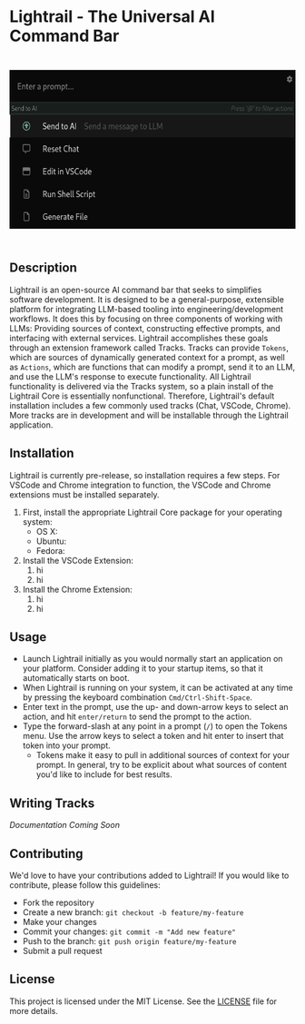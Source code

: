 # Lightrail - The Universal AI Command Bar

<div style="text-align: center; padding: 24px 0">
    <img src="./assets/screenshot1.png" height="280" />
</div>

## Description

Lightrail is an open-source AI command bar that seeks to simplifies software development. It is designed to be a general-purpose, extensible platform for integrating LLM-based tooling into engineering/development workflows. It does this by focusing on three components of working with LLMs: Providing sources of context, constructing effective prompts, and interfacing with external services. Lightrail accomplishes these goals through an extension framework called Tracks. Tracks can provide `Tokens`, which are sources of dynamically generated context for a prompt, as well as `Actions`, which are functions that can modify a prompt, send it to an LLM, and use the LLM's response to execute functionality. All Lightrail functionality is delivered via the Tracks system, so a plain install of the Lightrail Core is essentially nonfunctional. Therefore, Lightrail's default installation includes a few commonly used tracks (Chat, VSCode, Chrome). More tracks are in development and will be installable through the Lightrail application.

## Installation

Lightrail is currently pre-release, so installation requires a few steps. For VSCode and Chrome integration to function, the VSCode and Chrome extensions must be installed separately.

1. First, install the appropriate Lightrail Core package for your operating system:
   - OS X:
   - Ubuntu:
   - Fedora:
2. Install the VSCode Extension:
   1. hi
   2. hi
3. Install the Chrome Extension:
   1. hi
   2. hi

## Usage

- Launch Lightrail initially as you would normally start an application on your platform. Consider adding it to your startup items, so that it automatically starts on boot.
- When Lightrail is running on your system, it can be activated at any time by pressing the keyboard combination `Cmd/Ctrl-Shift-Space`.
- Enter text in the prompt, use the up- and down-arrow keys to select an action, and hit `enter/return` to send the prompt to the action.
- Type the forward-slash at any point in a prompt (`/`) to open the Tokens menu. Use the arrow keys to select a token and hit enter to insert that token into your prompt.
  - Tokens make it easy to pull in additional sources of context for your prompt. In general, try to be explicit about what sources of content you'd like to include for best results.

## Writing Tracks

_Documentation Coming Soon_

## Contributing

We'd love to have your contributions added to Lightrail! If you would like to contribute, please follow this guidelines:

- Fork the repository
- Create a new branch: `git checkout -b feature/my-feature`
- Make your changes
- Commit your changes: `git commit -m "Add new feature"`
- Push to the branch: `git push origin feature/my-feature`
- Submit a pull request

## License

This project is licensed under the MIT License. See the [LICENSE](./LICENSE) file for more details.

